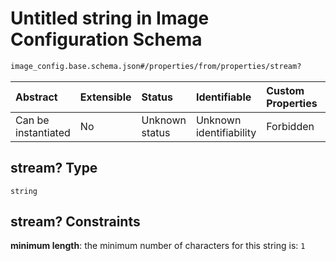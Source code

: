 # Untitled string in Image Configuration Schema

```txt
image_config.base.schema.json#/properties/from/properties/stream?
```



| Abstract            | Extensible | Status         | Identifiable            | Custom Properties | Additional Properties | Access Restrictions | Defined In                                                                                      |
| :------------------ | :--------- | :------------- | :---------------------- | :---------------- | :-------------------- | :------------------ | :---------------------------------------------------------------------------------------------- |
| Can be instantiated | No         | Unknown status | Unknown identifiability | Forbidden         | Allowed               | none                | [image\_config.base.schema.json\*](../out/image_config.base.schema.json "open original schema") |

## stream? Type

`string`

## stream? Constraints

**minimum length**: the minimum number of characters for this string is: `1`
